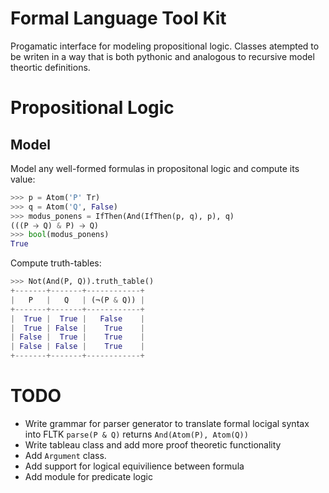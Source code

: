 # Formal Language Tool Kit

Progamatic interface for modeling propositional logic. Classes atempted to be writen in a way that is both pythonic and analogous to recursive model theortic definitions.

# Propositional Logic

## Model
Model any well-formed formulas in propositonal logic and compute its value:
```python
>>> p = Atom('P' Tr)
>>> q = Atom('Q', False)
>>> modus_ponens = IfThen(And(IfThen(p, q), p), q)
(((P 🡢 Q) & P) 🡢 Q)
>>> bool(modus_ponens)
True
```

Compute truth-tables:

```python
>>> Not(And(P, Q)).truth_table()
+-------+-------+------------+
|   P   |   Q   | (¬(P & Q)) |
+-------+-------+------------+
|  True |  True |   False    |
|  True | False |    True    |
| False |  True |    True    |
| False | False |    True    |
+-------+-------+------------+
```

# TODO

* Write grammar for parser generator to translate formal locigal syntax into FLTK `parse(P & Q)` returns `And(Atom(P), Atom(Q))`
* Write tableau class and add more proof theoretic functionality
* Add `Argument` class.
* Add support for logical equivilience between formula
* Add module for predicate logic